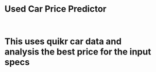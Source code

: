 <h1> Used Car Price Predictor<h1/>
<br>
This uses quikr car data and analysis the best price for the input specs

